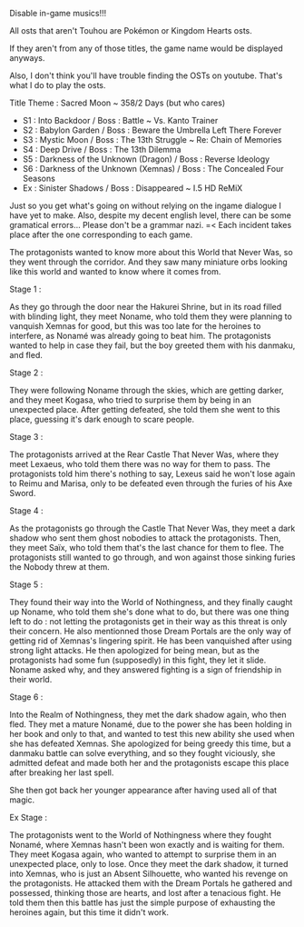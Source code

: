 Disable in-game musics!!!

All osts that aren't Touhou are Pokémon or Kingdom Hearts osts. 

If they aren't from any of those titles, the game name would be displayed anyways.

Also, I don't think you'll have trouble finding the OSTs on youtube. That's what I do to play the osts.

Title Theme : Sacred Moon ~ 358/2 Days
(but who cares)

- S1 : Into Backdoor / Boss : Battle ~ Vs. Kanto Trainer
- S2 : Babylon Garden / Boss : Beware the Umbrella Left There Forever
- S3 : Mystic Moon / Boss : The 13th Struggle ~ Re: Chain of Memories
- S4 : Deep Drive / Boss : The 13th Dilemma
- S5 : Darkness of the Unknown (Dragon) / Boss : Reverse Ideology
- S6 : Darkness of the Unknown (Xemnas) / Boss : The Concealed Four Seasons
- Ex : Sinister Shadows / Boss : Disappeared ~ I.5 HD ReMiX

Just so you get what's going on without relying on the ingame dialogue I have yet to make. Also, despite my decent english level, there can be some gramatical errors... Please don't be a grammar nazi. =<
Each incident takes place after the one corresponding to each game.

The protagonists wanted to know more about this World that Never Was, so they went through the corridor. And they saw many miniature orbs looking like this world and wanted to know where it comes from.

Stage 1 :

As they go through the door near the Hakurei Shrine, but in its road filled with blinding light, they meet Noname, who told them they were planning to vanquish Xemnas for good, but this was too late for the heroines to interfere, as Nonamé was already going to beat him. The protagonists wanted to help in case they fail, but the boy greeted them with his danmaku, and fled.

Stage 2 :

They were following Noname through the skies, which are getting darker, and they meet Kogasa, who tried to surprise them by being in an unexpected place. After getting defeated, she told them she went to this place, guessing it's dark enough to scare people.

Stage 3 :

The protagonists arrived at the Rear Castle That Never Was, where they meet Lexaeus, who told them there was no way for them to pass. The protagonists told him there's nothing to say, Lexeus said he won't lose again to Reimu and Marisa, only to be defeated even through
the furies of his Axe Sword.

Stage 4 :

As the protagonists go through the Castle That Never Was, they meet a dark shadow who sent them ghost nobodies to attack the protagonists. Then, they meet Saïx, who told them that's the last chance for them to flee. The protagonists still wanted
to go through, and won against those sinking furies the Nobody threw at them.

Stage 5 :

They found their way into the World of Nothingness, and they finally caught up Noname, who told them she's done what to do, but there was one thing left to do : not letting the protagonists get in their way as this threat is only their concern. He also mentionned those Dream Portals are the only way of getting rid of Xemnas's lingering spirit.
He has been vanquished after using strong light attacks. He then apologized for being mean, but as the protagonists had some fun (supposedly) in this fight, they let it slide. Noname asked why, and they answered fighting is a sign of friendship in their world.

Stage 6 :

Into the Realm of Nothingness, they met the dark shadow again, who then fled. They met a mature Nonamé, due to the power she has been holding in her book and only to that, and wanted to test this new ability she used when she has defeated Xemnas. She apologized for being greedy this time, but a danmaku
battle can solve everything, and so they fought viciously, she admitted defeat and made both her and the protagonists escape this place after breaking her last spell.

She then got back her younger appearance after having used all of that magic.

Ex Stage :

The protagonists went to the World of Nothingness where they fought Nonamé, where Xemnas hasn't been won exactly and is waiting for them. They meet Kogasa again, who wanted to attempt to surprise them in an unexpected place, only to lose.
Once they meet the dark shadow, it turned into Xemnas, who is just an Absent Silhouette, who wanted his revenge on the protagonists. He attacked them with the Dream Portals he gathered and possessed, thinking those are hearts, and lost after a tenacious fight. He told them then
this battle has just the simple purpose of exhausting the heroines again, but this time it didn't work.
